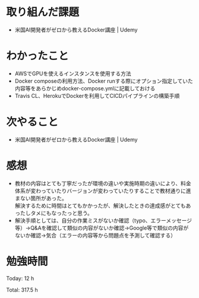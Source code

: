 # 取り組んだ課題
- 米国AI開発者がゼロから教えるDocker講座 | Udemy

# わかったこと
- AWSでGPUを使えるインスタンスを使用する方法
- Docker composeの利用方法、Docker runする際にオプション指定していた内容等をあらかじめdocker-compose.ymlに記載しておける
- Travis CL、HerokuでDockerを利用してCICDパイプラインの構築手順


# 次やること
- 米国AI開発者がゼロから教えるDocker講座 | Udemy

# 感想
- 教材の内容はとても丁寧だったが環境の違いや実施時期の違いにより、料金体系が変わっていたりバージョンが変わっていたりすることで教材通りに進まない箇所があった。  
解決するために時間はとてもかかったが、解決したときの達成感がとてもあったしタメにもなったっと思う。
- 解決手順としては、自分の作業ミスがないか確認（typo、エラーメッセージ等）→Q&Aを確認して類似の内容がないか確認→Google等で類似の内容がないか確認→気合（エラーの内容等から問題点を予測して確認する）



# 勉強時間
Today: 12 h

Total: 317.5 h
